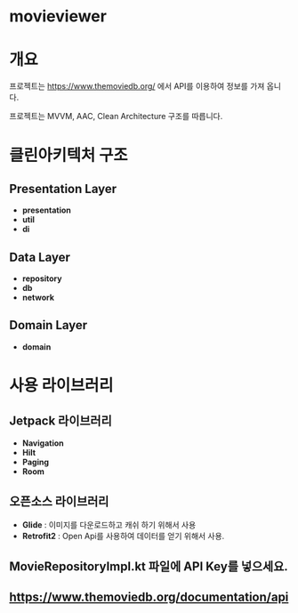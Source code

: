 # movieviewer

# 개요
프로젝트는 https://www.themoviedb.org/ 에서 API를 이용하여 정보를 가져 옵니다.

프로젝트는 MVVM, AAC, Clean Architecture 구조를 따릅니다.

 


# 클린아키텍처 구조 
## Presentation Layer 
- **presentation**
- **util**
- **di**

## Data Layer 
- **repository**
- **db** 
- **network** 

## Domain Layer 
- **domain**

# 사용 라이브러리 

## Jetpack 라이브러리 
- **Navigation**
- **Hilt** 
- **Paging** 
- **Room** 

## 오픈소스 라이브러리
- **Glide** : 이미지를 다운로드하고 캐쉬 하기 위해서 사용 
- **Retrofit2** : Open Api를 사용하여 데이터를 얻기 위해서 사용.


## MovieRepositoryImpl.kt 파일에 API Key를 넣으세요.
## https://www.themoviedb.org/documentation/api
